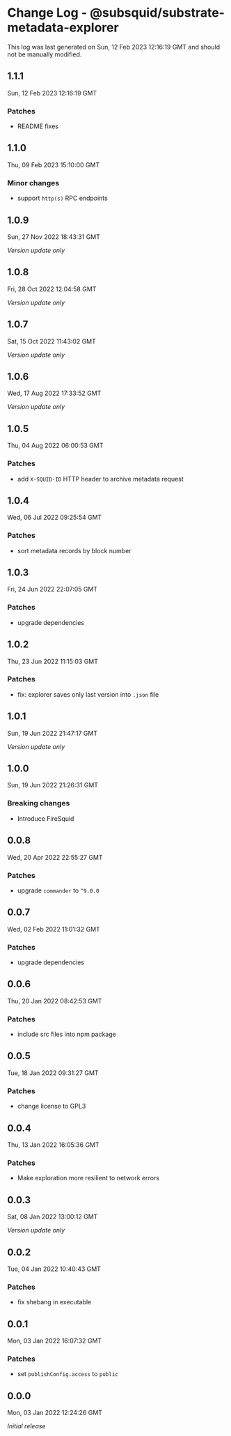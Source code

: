 # Change Log - @subsquid/substrate-metadata-explorer

This log was last generated on Sun, 12 Feb 2023 12:16:19 GMT and should not be manually modified.

## 1.1.1
Sun, 12 Feb 2023 12:16:19 GMT

### Patches

- README fixes

## 1.1.0
Thu, 09 Feb 2023 15:10:00 GMT

### Minor changes

- support `http(s)` RPC endpoints

## 1.0.9
Sun, 27 Nov 2022 18:43:31 GMT

_Version update only_

## 1.0.8
Fri, 28 Oct 2022 12:04:58 GMT

_Version update only_

## 1.0.7
Sat, 15 Oct 2022 11:43:02 GMT

_Version update only_

## 1.0.6
Wed, 17 Aug 2022 17:33:52 GMT

_Version update only_

## 1.0.5
Thu, 04 Aug 2022 06:00:53 GMT

### Patches

- add `X-SQUID-ID` HTTP header to archive metadata request

## 1.0.4
Wed, 06 Jul 2022 09:25:54 GMT

### Patches

- sort metadata records by block number

## 1.0.3
Fri, 24 Jun 2022 22:07:05 GMT

### Patches

- upgrade dependencies

## 1.0.2
Thu, 23 Jun 2022 11:15:03 GMT

### Patches

- fix: explorer saves only last version into `.json` file

## 1.0.1
Sun, 19 Jun 2022 21:47:17 GMT

_Version update only_

## 1.0.0
Sun, 19 Jun 2022 21:26:31 GMT

### Breaking changes

- Introduce FireSquid

## 0.0.8
Wed, 20 Apr 2022 22:55:27 GMT

### Patches

- upgrade `commander` to `^9.0.0`

## 0.0.7
Wed, 02 Feb 2022 11:01:32 GMT

### Patches

- upgrade dependencies

## 0.0.6
Thu, 20 Jan 2022 08:42:53 GMT

### Patches

- include src files into npm package

## 0.0.5
Tue, 18 Jan 2022 09:31:27 GMT

### Patches

- change license to GPL3

## 0.0.4
Thu, 13 Jan 2022 16:05:36 GMT

### Patches

- Make exploration more resilient to network errors

## 0.0.3
Sat, 08 Jan 2022 13:00:12 GMT

_Version update only_

## 0.0.2
Tue, 04 Jan 2022 10:40:43 GMT

### Patches

- fix shebang in executable

## 0.0.1
Mon, 03 Jan 2022 16:07:32 GMT

### Patches

- set `publishConfig.access` to `public`

## 0.0.0
Mon, 03 Jan 2022 12:24:26 GMT

_Initial release_

